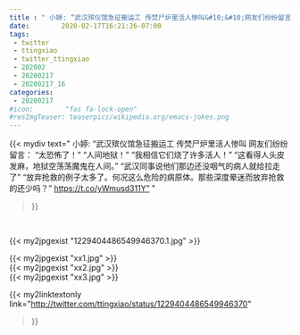 ```yaml
---
title : " 小婷: “武汉殡仪馆急征搬运工 传焚尸炉里活人惨叫&#10;&#10;网友们纷纷留言：&#10;“太恐怖了！”&#10;“人间地狱！”&#10;&#10;“我相信它们烧了许多活人！”&#10;“这看得人头皮发麻，地狱空荡荡魔鬼在人间。”&#10;&#10;“武汉同事说他们那边还没咽气的病人就给拉走了”&#10;“放弃抢救的例子太多了。何况这么危险的病原体。那些深度晕迷而放弃抢救的还少吗？” https://t.co/yWmusd311Y”  "
date:        2020-02-17T16:21:26-07:00
tags:
 - twitter
 - ttingxiao
 - twitter_ttingxiao
 - 202002
 - 20200217
 - 20200217_16
categories:
 - 20200217
#icon:        "fas fa-lock-open"
#resImgTeaser: teaserpics/wikipedia.org/emacs-jokes.png
---
```


{{< mydiv text=" 小婷: “武汉殡仪馆急征搬运工 传焚尸炉里活人惨叫&#10;&#10;网友们纷纷留言：&#10;“太恐怖了！”&#10;“人间地狱！”&#10;&#10;“我相信它们烧了许多活人！”&#10;“这看得人头皮发麻，地狱空荡荡魔鬼在人间。”&#10;&#10;“武汉同事说他们那边还没咽气的病人就给拉走了”&#10;“放弃抢救的例子太多了。何况这么危险的病原体。那些深度晕迷而放弃抢救的还少吗？” https://t.co/yWmusd311Y”  "
>}}
<br>


 {{< my2jpgexist "1229404486549946370.1.jpg" >}}<br> 

{{< my2jpgexist "xx1.jpg" >}}<br>
{{< my2jpgexist "xx2.jpg" >}}<br>
{{< my2jpgexist "xx3.jpg" >}}<br>


{{< my2linktextonly link="http://twitter.com/ttingxiao/status/1229404486549946370"
>}}


<br>

